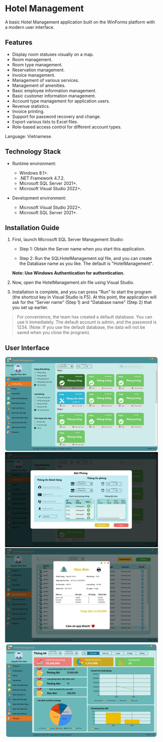 # Hotel Management

A basic Hotel Management application built on the WinForms platform with a modern user interface.

## Features

- Display room statuses visually on a map.
- Room management.
- Room type management.
- Reservation management.
- Invoice management.
- Management of various services.
- Management of amenities.
- Basic employee information management.
- Basic customer information management.
- Account type management for application users.
- Revenue statistics.
- Invoice printing.
- Support for password recovery and change.
- Export various lists to Excel files.
- Role-based access control for different account types.

Language: Vietnamese.

## Technology Stack

- Runtime environment:

   - Windows 8.1+.
   - .NET Framework 4.7.2.
   - Microsoft SQL Server 2021+.
   - Microsoft Visual Studio 2022+.

- Development environment:

   - Microsoft Visual Studio 2022+.
   - Microsoft SQL Server 2021+.

## Installation Guide

1. First, launch Microsoft SQL Server Management Studio:

    - Step 1: Obtain the Server name when you start this application.

    - Step 2: Run the SQLHotelManagement.sql file, and you can create the Database name as you like. The default is "HotelManagement".

    **Note: Use Windows Authentication for authentication.**

2. Now, open the HotelManagement.sln file using Visual Studio.

3. Installation is complete, and you can press "Run" to start the program (the shortcut key in Visual Studio is F5). At this point, the application will ask for the "Server name" (Step 1) and "Database name" (Step 2) that you set up earlier.

> For convenience, the team has created a default database. You can use it immediately. The default account is admin, and the password is 1234.
(Note: If you use the default database, the data will not be saved when you close the program).

## User Interface
![Room Map](/Demo%20UI/Room%20Map.PNG)
![Booking Room](/Demo%20UI/Booking%20Room.PNG)
![Invoice](/Demo%20UI/Invoice.png)
![Statistic](/Demo%20UI/Statistic.PNG)



